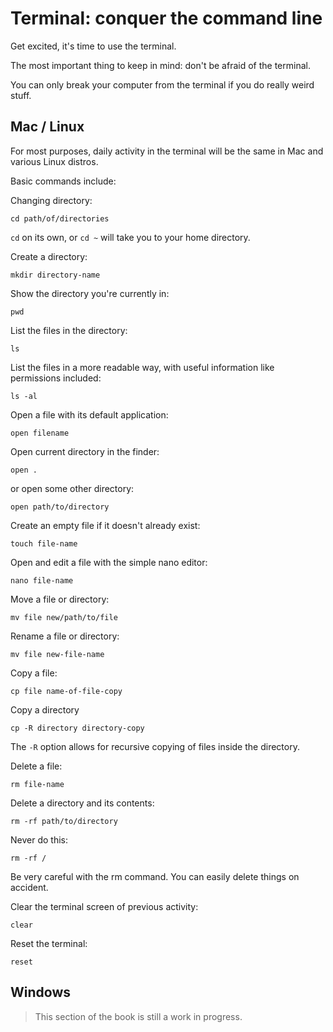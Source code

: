 # Terminal: conquer the command line

Get excited, it's time to use the terminal.

The most important thing to keep in mind: don't be afraid of the terminal.

You can only break your computer from the terminal if you do really weird stuff.


## Mac / Linux

For most purposes, daily activity in the terminal will be the same in Mac and various Linux distros.

Basic commands include:

Changing directory:

~~~~~~~~
cd path/of/directories
~~~~~~~~

`cd` on its own, or `cd ~` will take you to your home directory.

Create a directory:

~~~~~~~~
mkdir directory-name
~~~~~~~~

Show the directory you're currently in:

~~~~~~~~
pwd
~~~~~~~~

List the files in the directory:

~~~~~~~~
ls
~~~~~~~~

List the files in a more readable way, with useful information like permissions included:

~~~~~~~~
ls -al
~~~~~~~~

Open a file with its default application:

~~~~~~~~
open filename
~~~~~~~~

Open current directory in the finder:

~~~~~~~~
open .
~~~~~~~~

or open some other directory:

~~~~~~~~
open path/to/directory
~~~~~~~~

Create an empty file if it doesn't already exist:

~~~~~~~~
touch file-name
~~~~~~~~

Open and edit a file with the simple nano editor:

~~~~~~~~
nano file-name
~~~~~~~~

Move a file or directory:

~~~~~~~~
mv file new/path/to/file
~~~~~~~~

Rename a file or directory:

~~~~~~~~
mv file new-file-name
~~~~~~~~

Copy a file:

~~~~~~~~
cp file name-of-file-copy
~~~~~~~~

Copy a directory

~~~~~~~~
cp -R directory directory-copy
~~~~~~~~

The `-R` option allows for recursive copying of files inside the directory.


Delete a file:

~~~~~~~~
rm file-name
~~~~~~~~

Delete a directory and its contents:

~~~~~~~~
rm -rf path/to/directory
~~~~~~~~

Never do this:

~~~~~~~~
rm -rf /
~~~~~~~~

Be very careful with the rm command. You can easily delete things on accident.

Clear the terminal screen of previous activity:

~~~~~~~~
clear
~~~~~~~~

Reset the terminal:

~~~~~~~~
reset
~~~~~~~~


## Windows

> This section of the book is still a work in progress.